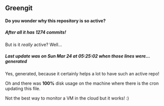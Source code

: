 ## Greengit

#### Do you wonder why this repository is so active?

##### After all it has 1274 commits!

But is it *really* active? Well...

##### Last update was on Sun Mar 24 at 05:25:02 when those lines were... generated

Yes, generated, because it certainly helps a lot to have such an active repo!

Oh and there was **100%** disk usage on the machine
where there is the cron updating this file.

Not the best way to monitor a VM in the cloud but it works! :)
